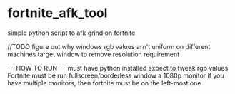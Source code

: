 # fortnite_afk_tool
simple python script to afk grind on fortnite

//TODO
figure out why windows rgb values arn't uniform on different machines
target window to remove resolution requirement

---HOW TO RUN--- 
must have python installed
expect to tweak rgb values 
Fortnite must be run fullscreen/borderless window a 1080p monitor
if you have multiple monitors, then fortnite must be on the left-most one
